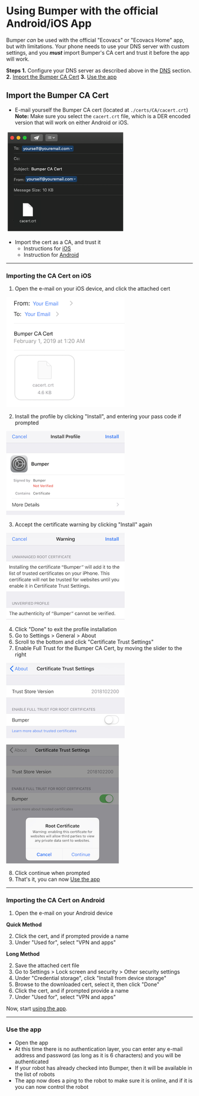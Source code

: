 # Using Bumper with the official Android/iOS App 
Bumper *can* be used with the official "Ecovacs" or "Ecovacs Home" app, but with limitations. Your phone needs to use your DNS server with custom settings, and you ***must*** import Bumper's CA cert and trust it before the app will work.

**Steps**
**1.** Configure your DNS server as described above in the [DNS](../README.md#dns) section. 
**2.** [Import the Bumper CA Cert](#import-the-bumper-ca-cert)
**3.** [Use the app](#use-the-app)

## Import the Bumper CA Cert
- E-mail yourself the Bumper CA cert (located at `./certs/CA/cacert.crt`)
**Note:** Make sure you select the `cacert.crt` file, which is a DER encoded version that will work on either Android or iOS.

![Example of emailing CA cert](images/emailcert.png)

- Import the cert as a CA, and trust it
	- Instructions for [iOS](#importing-the-ca-cert-on-ios)
	- Instruction for [Android](#importing-the-ca-cert-on-android)

----

### Importing the CA Cert on iOS

1. Open the e-mail on your iOS device, and click the attached cert

![Example of email on iOS device](images/ios_email_cert.png)

2. Install the profile by clicking "Install", and entering your pass code if prompted

![Example of install profile on iOS device](images/ios_install_profile.png)

3. Accept the certificate warning by clicking "Install" again

![Example of cert warning on iOS device](images/ios_cert_warning_install.png)

4. Click "Done" to exit the profile installation
5. Go to Settings > General > About
6. Scroll to the bottom and click "Certificate Trust Settings"
7. Enable Full Trust for the Bumper CA Cert, by moving the slider to the right

![Example of enable trust cert on iOS device](images/ios_cert_trust.png)

![Example of enable trust cert on iOS device 2](images/ios_cert_trust_continue.png)

8. Click continue when prompted
9. That's it, you can now [Use the app](#use-the-app)

----

### Importing the CA Cert on Android

1. Open the e-mail on your Android device

**Quick Method**

2. Click the cert, and if prompted provide a name
3. Under "Used for", select "VPN and apps"

**Long Method**

2. Save the attached cert file
3. Go to Settings > Lock screen and security > Other security settings
4. Under "Credential storage", click "Install from device storage"
5. Browse to the downloaded cert, select it, then click "Done"
6. Click the cert, and if prompted provide a name
7. Under "Used for", select "VPN and apps"

Now, start [using the app](#use-the-app).

----

### Use the app
 
 - Open the app
 - At this time there is no authentication layer, you can enter any e-mail address and password (as long as it is 6 characters) and you will be authenticated
 - If your robot has already checked into Bumper, then it will be available in the list of robots  
- The app now does a ping to the robot to make sure it is online, and if it is you can now control the robot